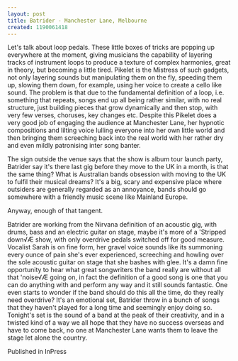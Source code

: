 ```yaml
---
layout: post
title: Batrider - Manchester Lane, Melbourne
created: 1190061418
---
```

Let's talk about loop pedals. These little boxes of tricks are popping up everywhere at the moment, giving musicians the capability of layering tracks of instrument loops to produce a texture of complex harmonies, great in theory, but becoming a little tired. Pikelet is the Mistress of such gadgets, not only layering sounds but manipulating them on the fly, speeding them up, slowing them down, for example, using her voice to create a cello like sound. The problem is that due to the fundamental definition of a loop, i.e. something that repeats, songs end up all being rather similar, with no real structure, just building pieces that grow dynamically and then stop, with very few verses, choruses, key changes etc. Despite this Pikelet does a very good job of engaging the audience at Manchester Lane, her hypnotic compositions and lilting voice lulling everyone into her own little world and then bringing them screeching back into the real world with her rather dry and even mildly patronising inter song banter.<p>The sign outside the venue says that the show is album tour launch party, Batrider say it's there last gig before they move to the UK in a month, is that the same thing? What is Australian bands obsession with moving to the UK to fulfil their musical dreams? It's a big, scary and expensive place where outsiders are generally regarded as an annoyance, bands should go somewhere with a friendly music scene like Mainland Europe.<p>Anyway, enough of that tangent.<p>Batrider are working from the Nirvana definition of an acoustic gig, with drums, bass and an electric guitar on stage, maybe it's more of a 'Stripped down√Æ show, with only overdrive pedals switched off for good measure. Vocalist Sarah is on fine form, her gravel voice sounds like its summoning every ounce of pain she's ever experienced, screeching and howling over the sole acoustic guitar on stage that she bashes with glee.  It's a damn fine opportunity to hear what great songwriters the band really are without all that 'noise√Æ going on, in fact the definition of a good song is one that you can do anything with and perform any way and it still sounds fantastic. One even starts to wonder if the band should do this all the time, do they really need overdrive? It's an emotional set, Batrider throw in a bunch of songs that they haven't played for a long time and seemingly enjoy doing so. Tonight's set is the sound of a band at the peak of their creativity, and in a twisted kind of a way we all hope that they have no success overseas and have to come back, no one at Manchester Lane wants them to leave the stage let alone the country.
<p>Published in InPress</p>
